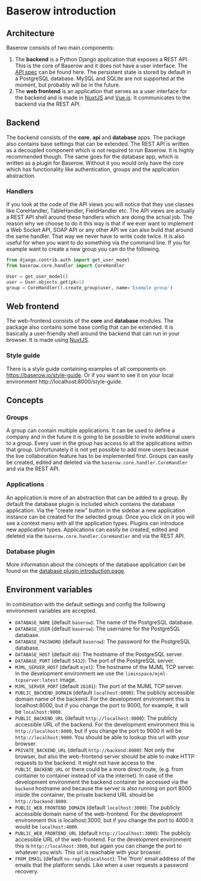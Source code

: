 # Baserow introduction

## Architecture

Baserow consists of two main components:

1. The **backend** is a Python Django application that exposes a REST API. This is the
   core of Baserow and it does not have a user interface. The [API spec](./api.md) can 
   be found here. The persistent state is stored by default in a PostgreSQL database.
   MySQL and  SQLite are not supported at the moment, but probably will be in the
   future.
1. The **web frontend** is an application that serves as a user interface for the
   backend and is made in [NuxtJS](https://nuxtjs.org/) and 
   [Vue.js](https://vuejs.org/). It communicates to the backend via the REST API.

## Backend

The backend consists of the **core**, **api** and **database** apps. The package also
contains base settings that can be extended. The REST API is written as a decoupled 
component which is not required to run Baserow. It is highly recommended though. The
same goes for the database app, which is written as a plugin for Baserow. Without it
you would only have the core which has functionality like authentication, groups 
and the application abstraction.

### Handlers

If you look at the code of the API views you will notice that they use classes like 
CoreHandler, TableHandler, FieldHandler etc. The API views are actually a REST API
shell around these handlers which are doing the actual job. The reason why we choose to
do it this way is that if we ever want to implement a Web Socket API, SOAP API or any 
other API we can also build that around the same handler. That way we never have to 
write code twice. It is also useful for when you want to do something via the command
line. If you for example want to create a new group you can do the following.

```python
from django.contrib.auth import get_user_model 
from baserow.core.handler import CoreHandler

User = get_user_model()
user = User.objects.get(pk=1)
group = CoreHandler().create_group(user, name='Example group')
```

## Web frontend

The web-frontend consists of the **core** and **database** modules. The package also 
contains some base config that can be extended. It is basically a user-friendly shell 
around the backend that can run in your browser. It is made using 
[NuxtJS](https://nuxtjs.org/).

### Style guide

There is a style guide containing examples of all components on 
https://baserow.io/style-guide. Or if you want to see it on your local environment
http://localhost:8000/style-guide.

## Concepts

### Groups

A group can contain multiple applications. It can be used to define a company and in
the future it is going to be possible to invite additional users to a group. Every user
in the group has access to all the applications within that group. Unfortunately it is
not yet possible to add more users because the live collaboration feature has to be 
implemented first. Groups can easily be created, edited and deleted via the 
`baserow.core.handler.CoreHandler` and via the REST API.

### Applications

An application is more of an abstraction that can be added to a group. By default the 
database plugin is included which contains the database application. Via the 
"create new" button in the sidebar a new application instance can be created for the 
selected group. Once you click on it you will see a context menu with all the 
application types. Plugins can introduce new application types. Applications can easily
be created, edited and deleted via the `baserow.core.handler.CoreHandler` and via the 
REST API.

### Database plugin

More information about the concepts of the database application can be found on the
[database plugin introduction page](./database-plugin.md).

## Environment variables

In combination with the default settings and config the following environment variables
are accepted.

* `DATABASE_NAME` (default `baserow`): The name of the PostgreSQL database.
* `DATABASE_USER` (default `baserow`): The username for the PostgreSQL database.
* `DATABASE_PASSWORD` (default `baserow`): The password for the PostgreSQL database.
* `DATABASE_HOST` (default `db`): The hostname of the PostgreSQL server.
* `DATABASE_PORT` (default `5432`): The port of the PostgreSQL server.
* `MJML_SERVER_HOST` (default `mjml`): The hostname of the MJML TCP server. In the 
  development environment we use the `liminspace/mjml-tcpserver:latest` image.
* `MJML_SERVER_PORT` (default `28101`): The port of the MJML TCP server.
* `PUBLIC_BACKEND_DOMAIN` (default `localhost:8000`): The publicly accessible domain 
  name of the backend. For the development environment this is localhost:8000, but if 
  you change the port to 9000, for example, it will be `localhost:9000`.
* `PUBLIC_BACKEND_URL` (default `http://localhost:8000`): The publicly accessible URL 
  of the backend. For the development environment this is `http://localhost:8000`, but 
  if you change the port to 9000 it will be `http://localhost:9000`. 
  You should be able to lookup this url with your browser.
* `PRIVATE_BACKEND_URL` (default `http://backend:8000`): Not only the browser, but also
  the web-frontend server should be able to make HTTP requests to the backend. It might
  not have access to the `PUBLIC_BACKEND_URL` or there could be a more direct route, 
  (e.g. from container to container instead of via the internet). In case of the 
  development environment the backend container be accessed via the `backend` hostname
  and because the server is also running on port 8000 inside the container, the private
  backend URL should be `http://backend:8000`.
* `PUBLIC_WEB_FRONTEND_DOMAIN` (default `localhost:3000`): The publicly accessible
  domain name of the web-frontend. For the development environment this is
  localhost:3000, but if you change the port to 4000 it would be `localhost:4000`.
* `PUBLIC_WEB_FRONTEND_URL` (default `http://localhost:3000`): The publicly accessible 
  URL of the web-frontend. For the development environment this is 
  `http://localhost:3000`, but again you can change the port to whatever you wish. This
  url is reachable with your browser.
* `FROM_EMAIL` (default `no-reply@localhost`): The 'from' email address of the emails
  that the platform sends. Like when a user requests a password recovery.
